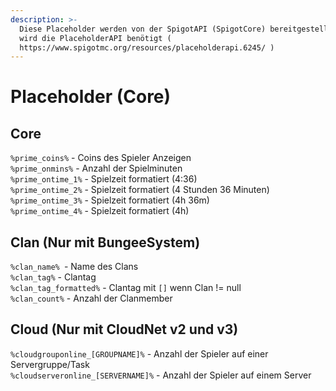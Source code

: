 ```yaml
---
description: >-
  Diese Placeholder werden von der SpigotAPI (SpigotCore) bereitgestellt. Es
  wird die PlaceholderAPI benötigt (
  https://www.spigotmc.org/resources/placeholderapi.6245/ )
---
```


# Placeholder (Core)

## Core

`%prime_coins%` - Coins des Spieler Anzeigen\
`%prime_onmins%` - Anzahl der Spielminuten\
`%prime_ontime_1%` - Spielzeit formatiert (4:36)\
`%prime_ontime_2%` - Spielzeit formatiert (4 Stunden 36 Minuten)\
`%prime_ontime_3%` - Spielzeit formatiert (4h 36m)\
`%prime_ontime_4%` - Spielzeit formatiert (4h)

## Clan (Nur mit BungeeSystem)

`%clan_name% `- Name des Clans\
`%clan_tag%` - Clantag\
`%clan_tag_formatted%` - Clantag mit `[]` wenn Clan != null\
`%clan_count%` - Anzahl der Clanmember

## Cloud (Nur mit CloudNet v2 und v3)

`%cloudgrouponline_[GROUPNAME]%` - Anzahl der Spieler auf einer Servergruppe/Task\
`%cloudserveronline_[SERVERNAME]%` - Anzahl der Spieler auf einem Server
